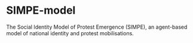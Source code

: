 # SIMPE-model
The Social Identity Model of Protest Emergence (SIMPE), an agent-based model of national identity and protest mobilisations.
